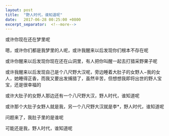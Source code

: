 ```yaml
---
layout: post
title:  "野人时代，谁知道呢"
date:   2017-06-28 00:25:00 +0800
excerpt_separator:  <!--more-->
---
```


或许你现在还在梦里呢

<!--more-->

嗯，或许你们都是我梦里的人呢，或许我醒来以后发现你们根本不存在呢

或许你醒来以后发现你现在还在山洞里，有人把你叫醒一起去打猎采野果子呢

或许我醒来以后发现自己是个八尺野大汉呢，旁边睡着大肚子的女野人−我的女人，她睡得正香，而我又要出发捕猎了，虽然辛苦，但想想我即将出世的野人宝宝，还是很幸福的

或许大肚子的女野人那边还有一个八尺野大汉，野人时代，谁知道呢

或许那个大肚子女野人就是我，另一个八尺野大汉就是李*，野人时代，谁知道呢

问题来了，我肚子里的是谁呢

可能还是我，野人时代，谁知道呢

